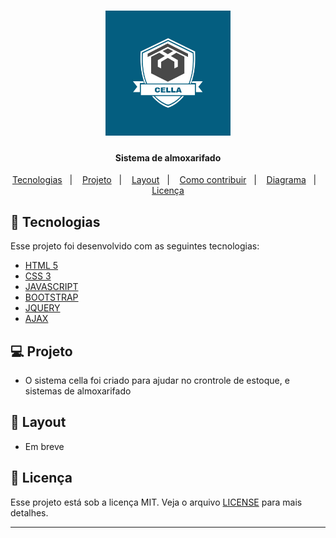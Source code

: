 <h1 align="center">
    <img alt="CELLA" title="#CELLA" src="https://github.com/IamThiago-IT/Cella/blob/master/img/SenaiLogo3_2_20.png" width="200px" />
</h1>
<h4 align="center">
   Sistema de almoxarifado
</h4>
<p align="center">
  <a href="#rocket-tecnologias">Tecnologias</a>&nbsp;&nbsp;&nbsp;|&nbsp;&nbsp;&nbsp;
  <a href="#-projeto">Projeto</a>&nbsp;&nbsp;&nbsp;|&nbsp;&nbsp;&nbsp;
  <a href="#-layout">Layout</a>&nbsp;&nbsp;&nbsp;|&nbsp;&nbsp;&nbsp;
  <a href="#-como-contribuir">Como contribuir</a>&nbsp;&nbsp;&nbsp;|&nbsp;&nbsp;&nbsp;
  <a href="#memo-licença">Diagrama</a>&nbsp;&nbsp;&nbsp;|&nbsp;&nbsp;&nbsp;
  <a href="#memo-licença">Licença</a>
</p>

## :rocket: Tecnologias

Esse projeto foi desenvolvido com as seguintes tecnologias:

- [HTML 5](https://html.com/)
- [CSS 3](http://www.css3.info/)
- [JAVASCRIPT](https://www.javascript.com/)
- [BOOTSTRAP](https://blog.getbootstrap.com/2016/07/25/bootstrap-3-3-7-released/)
- [JQUERY](https://jquery.com/)
- [AJAX](https://pt.wikipedia.org/wiki/Ajax_(programa%C3%A7%C3%A3o))

## 💻 Projeto

- O sistema cella foi criado para ajudar no crontrole de estoque, e sistemas de almoxarifado

## 🔖 Layout

- Em breve

## :memo: Licença

Esse projeto está sob a licença MIT. Veja o arquivo [LICENSE](LICENSE.md) para mais detalhes.

---
